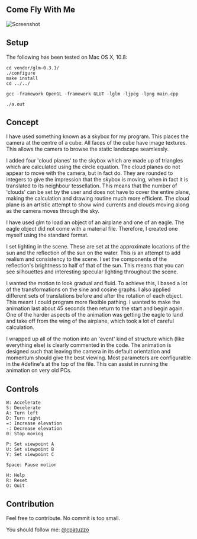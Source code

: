 ## Come Fly With Me

![Screenshot](https://github.com/cpatuzzo/come_fly_with_me/blob/master/screen.jpeg?raw=true)

## Setup

The following has been tested on Mac OS X, 10.8:

```
cd vendor/glm-0.3.1/
./configure
make install
cd ../../

gcc -framework OpenGL -framework GLUT -lglm -ljpeg -lpng main.cpp

./a.out
```

## Concept

I have used something known as a skybox for my program. This places the camera at the centre of a cube. All faces of the cube have image textures. This allows the camera to browse the static landscape seamlessly.

I added four 'cloud planes' to the skybox which are made up of triangles which are calculated using the circle equation. The cloud planes do not appear to move with the camera, but in fact do. They are rounded to integers to give the impression that the skybox is moving, when in fact it is translated to its neighbour tessellation. This means that the number of 'clouds' can be set by the user and does not have to cover the entire plane, making the calculation and drawing routine much more efficient. The cloud plane is an artistic attempt to show wind currents and clouds moving along as the camera moves through the sky.

I have used glm to load an object of an airplane and one of an eagle. The eagle object did not come with a material file. Therefore, I created one myself using the standard format.

I set lighting in the scene. These are set at the approximate locations of the sun and the reflection of the sun on the water. This is an attempt to add realism and consistency to the scene. I set the components of the reflection's brightness to half of that of the sun. This means that you can see silhouettes and interesting specular lighting throughout the scene.

I wanted the motion to look gradual and fluid. To achieve this, I based a lot of the transformations on the sine and cosine graphs. I also applied different sets of translations before and after the rotation of each object. This meant I could program more flexible pathing. I wanted to make the animation last about 45 seconds then return to the start and begin again. One of the harder aspects of the animation was getting the eagle to land and take off from the wing of the airplane, which took a lot of careful calculation.

I wrapped up all of the motion into an 'event' kind of structure which (like everything else) is clearly commented in the code. The animation is designed such that leaving the camera in its default orientation and momentum should give the best viewing. Most parameters are configurable in the #define's at the top of the file. This can assist in running the animation on very old PCs.

## Controls

```
W: Accelerate
S: Decelerate
A: Turn left
D: Turn right
=: Increase elevation
-: Decrease elevation
0: Stop moving

P: Set viewpoint A
U: Set viewpoint B
Y: Set viewpoint C

Space: Pause motion

H: Help
R: Reset
Q: Quit
```

## Contribution

Feel free to contribute. No commit is too small.

You should follow me: [@cpatuzzo](https://twitter.com/cpatuzzo)
